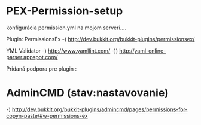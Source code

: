 # PEX-Permission-setup
 
 konfigurácia permission.yml na mojom serveri.... 
 
 Plugin: PermissionsEx -) http://dev.bukkit.org/bukkit-plugins/permissionsex/

 YML Validator -) http://www.yamllint.com/  -))  http://yaml-online-parser.appspot.com/ 
 
 Pridaná podpora pre plugin :
 
 # AdminCMD (stav:nastavovanie)
 -) http://dev.bukkit.org/bukkit-plugins/admincmd/pages/permissions-for-copyn-paste/#w-permissions-ex
 
 


